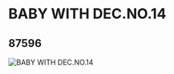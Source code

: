# BABY WITH DEC.NO.14
## 87596
![BABY WITH DEC.NO.14](https://lc-www-live-s.legocdn.com/media/bricks/5/2/4560461.jpg)